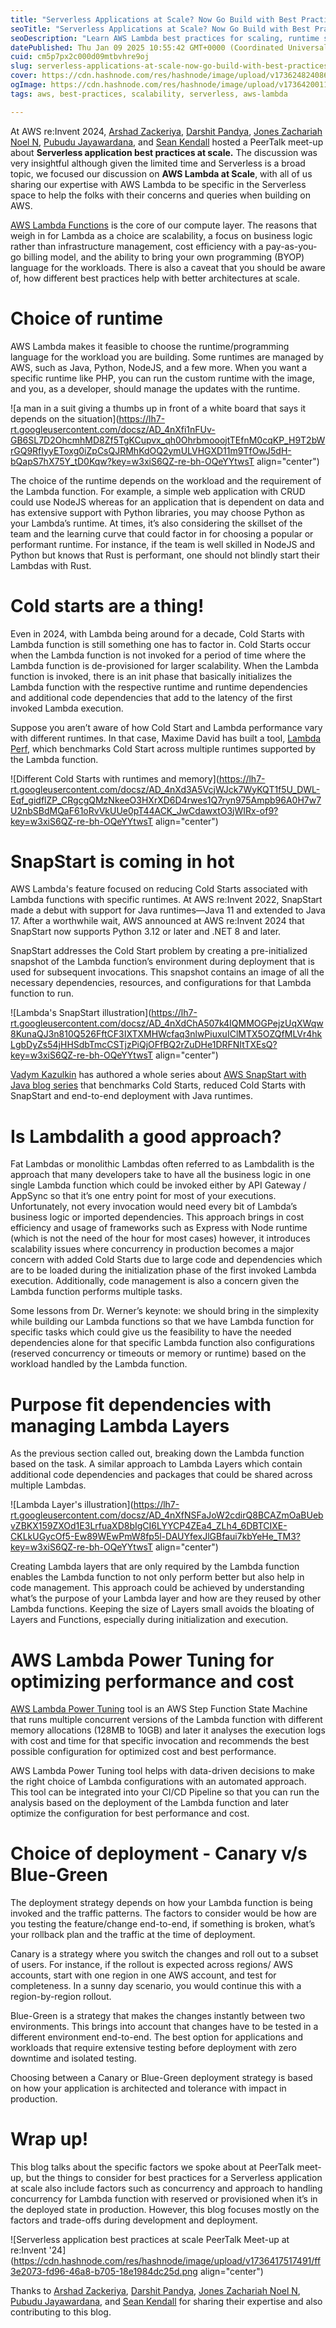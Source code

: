 ```yaml
---
title: "Serverless Applications at Scale? Now Go Build with Best Practices"
seoTitle: "Serverless Applications at Scale? Now Go Build with Best Practices"
seoDescription: "Learn AWS Lambda best practices for scaling, runtime selection, managing cold starts, deployment, and performance optimization at PeerTalk meet-up re:Invent"
datePublished: Thu Jan 09 2025 10:55:42 GMT+0000 (Coordinated Universal Time)
cuid: cm5p7px2c000d09mtbvhre9oj
slug: serverless-applications-at-scale-now-go-build-with-best-practices
cover: https://cdn.hashnode.com/res/hashnode/image/upload/v1736248240861/cacd83c5-d237-40b2-ba99-6e9854d80484.png
ogImage: https://cdn.hashnode.com/res/hashnode/image/upload/v1736420011465/a40f42d7-7e4f-429c-84b0-2796e9a05d14.png
tags: aws, best-practices, scalability, serverless, aws-lambda

---
```


At AWS re:Invent 2024, [Arshad Zackeriya](https://www.linkedin.com/in/arshad-zackeriya-713b821b/), [Darshit Pandya](https://www.linkedin.com/in/darshitpandya/), [Jones Zachariah Noel N](https://www.linkedin.com/in/jones-zachariah-noel-n/), [Pubudu Jayawardana](https://www.linkedin.com/in/pubudusj/), and [Sean Kendall](https://www.linkedin.com/in/sdkyyc/) hosted a PeerTalk meet-up about **Serverless application best practices at scale.** The discussion was very insightful although given the limited time and Serverless is a broad topic, we focused our discussion on **AWS Lambda at Scale**, with all of us sharing our expertise with AWS Lambda to be specific in the Serverless space to help the folks with their concerns and queries when building on AWS.

[AWS Lambda Functions](https://aws.amazon.com/lambda/) is the core of our compute layer. The reasons that weigh in for Lambda as a choice are scalability, a focus on business logic rather than infrastructure management, cost efficiency with a pay-as-you-go billing model, and the ability to bring your own programming (BYOP) language for the workloads. There is also a caveat that you should be aware of, how different best practices help with better architectures at scale.

# **Choice of runtime**

AWS Lambda makes it feasible to choose the runtime/programming language for the workload you are building. Some runtimes are managed by AWS, such as Java, Python, NodeJS, and a few more. When you want a specific runtime like PHP, you can run the custom runtime with the image, and you, as a developer, should manage the updates with the runtime.

![a man in a suit giving a thumbs up in front of a white board that says it depends on the situation](https://lh7-rt.googleusercontent.com/docsz/AD_4nXfi1nFUv-GB6SL7D2OhcmhMD8Zf5TgKCupvx_qh0OhrbmooojtTEfnM0cqKP_H9T2bWrGQ9RfIyyEToxg0iZpCsQJRMhKdOQ2ymULVHGXD11m9TfOwJ5dH-bQapS7hX75Y_tD0Kqw?key=w3xiS6QZ-re-bh-OQeYYtwsT align="center")

The choice of the runtime depends on the workload and the requirement of the Lambda function. For example, a simple web application with CRUD could use NodeJS whereas for an application that is dependent on data and has extensive support with Python libraries, you may choose Python as your Lambda’s runtime. At times, it’s also considering the skillset of the team and the learning curve that could factor in for choosing a popular or performant runtime. For instance, if the team is well skilled in NodeJS and Python but knows that Rust is performant, one should not blindly start their Lambdas with Rust.

# **Cold starts are a thing!**

Even in 2024, with Lambda being around for a decade, Cold Starts with Lambda function is still something one has to factor in. Cold Starts occur when the Lambda function is not invoked for a period of time where the Lambda function is de-provisioned for larger scalability. When the Lambda function is invoked, there is an init phase that basically initializes the Lambda function with the respective runtime and runtime dependencies and additional code dependencies that add to the latency of the first invoked Lambda execution.

Suppose you aren’t aware of how Cold Start and Lambda performance vary with different runtimes. In that case, Maxime David has built a tool, [Lambda Perf,](https://maxday.github.io/lambda-perf/) which benchmarks Cold Start across multiple runtimes supported by the Lambda function.

![Different Cold Starts with runtimes and memory](https://lh7-rt.googleusercontent.com/docsz/AD_4nXd3A5VcjWJck7WyKQT1f5U_DWL-Eqf_gidflZP_CRgcgQMzNkeeO3HXrXD6D4rwes1Q7ryn975Ampb96A0H7w7U2nbSBdMQaF61oRvVkUUe0pT44ACK_JwCdawxtO3jWIRx-of9?key=w3xiS6QZ-re-bh-OQeYYtwsT align="center")

# **SnapStart is coming in hot**

AWS Lambda's feature focused on reducing Cold Starts associated with Lambda functions with specific runtimes. At AWS re:Invent 2022, SnapStart made a debut with support for Java runtimes—Java 11 and extended to Java 17. After a worthwhile wait, AWS announced at AWS re:Invent 2024 that SnapStart now supports Python 3.12 or later and .NET 8 and later.

SnapStart addresses the Cold Start problem by creating a pre-initialized snapshot of the Lambda function’s environment during deployment that is used for subsequent invocations. This snapshot contains an image of all the necessary dependencies, resources, and configurations for that Lambda function to run.

![Lambda's SnapStart illustration](https://lh7-rt.googleusercontent.com/docsz/AD_4nXdChA507k4IQMMOGPejzUqXWqw8KunaQJ3n810Q526FftCF3IXTXMHWcfaq3nlwPiuxuIClMTX5OZQfMLVr4hkLgbDyZs54jHHSdbTmcCSTjzPiQjOFfBQ2rZuDHe1DRFNItTXEsQ?key=w3xiS6QZ-re-bh-OQeYYtwsT align="center")

[Vadym Kazulkin](https://www.linkedin.com/in/vadymkazulkin/) has authored a whole series about [AWS SnapStart with Java blog series](https://dev.to/vkazulkin/series/24979) that benchmarks Cold Starts, reduced Cold Starts with SnapStart and end-to-end deployment with Java runtimes.

# **Is Lambdalith a good approach?**

Fat Lambdas or monolithic Lambdas often referred to as Lambdalith is the approach that many developers take to have all the business logic in one single Lambda function which could be invoked either by API Gateway / AppSync so that it’s one entry point for most of your executions. Unfortunately, not every invocation would need every bit of Lambda’s business logic or imported dependencies. This approach brings in cost efficiency and usage of frameworks such as Express with Node runtime (which is not the need of the hour for most cases) however, it introduces scalability issues where concurrency in production becomes a major concern with added Cold Starts due to large code and dependencies which are to be loaded during the initialization phase of the first invoked Lambda execution. Additionally, code management is also a concern given the Lambda function performs multiple tasks.

Some lessons from Dr. Werner’s keynote: we should bring in the simplexity while building our Lambda functions so that we have Lambda function for specific tasks which could give us the feasibility to have the needed dependencies alone for that specific Lambda function also configurations (reserved concurrency or timeouts or memory or runtime) based on the workload handled by the Lambda function.

# **Purpose fit dependencies with managing Lambda Layers**

As the previous section called out, breaking down the Lambda function based on the task. A similar approach to Lambda Layers which contain additional code dependencies and packages that could be shared across multiple Lambdas.

![Lambda Layer's illustration](https://lh7-rt.googleusercontent.com/docsz/AD_4nXfNSFaJoW2cdirQ8BCAZmOaBUebvZBKX159ZXOd1E3LrfuaXD8bIgCI6LYYCP4ZEa4_ZLh4_6DBTCIXE-CKLkUGycOf5-Ew89WEwPmW8fp5l-DAUYfexJlGBfaui7kbYeHe_TM3?key=w3xiS6QZ-re-bh-OQeYYtwsT align="center")

Creating Lambda layers that are only required by the Lambda function enables the Lambda function to not only perform better but also help in code management. This approach could be achieved by understanding what’s the purpose of your Lambda layer and how are they reused by other Lambda functions. Keeping the size of Layers small avoids the bloating of Layers and Functions, especially during initialization and execution.

# **AWS Lambda Power Tuning for optimizing performance and cost**

[AWS Lambda Power Tuning](https://github.com/alexcasalboni/aws-lambda-power-tuning) tool is an AWS Step Function State Machine that runs multiple concurrent versions of the Lambda function with different memory allocations (128MB to 10GB) and later it analyses the execution logs with cost and time for that specific invocation and recommends the best possible configuration for optimized cost and best performance.

AWS Lambda Power Tuning tool helps with data-driven decisions to make the right choice of Lambda configurations with an automated approach. This tool can be integrated into your CI/CD Pipeline so that you can run the analysis based on the deployment of the Lambda function and later optimize the configuration for best performance and cost.

# **Choice of deployment - Canary v/s Blue-Green**

The deployment strategy depends on how your Lambda function is being invoked and the traffic patterns. The factors to consider would be how are you testing the feature/change end-to-end, if something is broken, what’s your rollback plan and the traffic at the time of deployment.

Canary is a strategy where you switch the changes and roll out to a subset of users. For instance, if the rollout is expected across regions/ AWS accounts, start with one region in one AWS account, and test for completeness. In a sunny day scenario, you would continue this with a region-by-region rollout.

Blue-Green is a strategy that makes the changes instantly between two environments. This brings into account that changes have to be tested in a different environment end-to-end. The best option for applications and workloads that require extensive testing before deployment with zero downtime and isolated testing.

Choosing between a Canary or Blue-Green deployment strategy is based on how your application is architected and tolerance with impact in production.

# **Wrap up!**

This blog talks about the specific factors we spoke about at PeerTalk meet-up, but the things to consider for best practices for a Serverless application at scale also include factors such as concurrency and approach to handling concurrency for Lambda function with reserved or provisioned when it’s in the deployed state in production. However, this blog focuses mostly on the factors and trade-offs during development and deployment.

![Serverless application best practices at scale PeerTalk Meet-up at re:Invent '24](https://cdn.hashnode.com/res/hashnode/image/upload/v1736417517491/ff3e2073-fd96-46a8-b705-18e1984dc25d.png align="center")

Thanks to [Arshad Zackeriya](https://www.linkedin.com/in/arshad-zackeriya-713b821b/), [Darshit Pandya](https://www.linkedin.com/in/darshitpandya/), [Jones Zachariah Noel N](https://www.linkedin.com/in/jones-zachariah-noel-n/), [Pubudu Jayawardana](https://www.linkedin.com/in/pubudusj/), and [Sean Kendall](https://www.linkedin.com/in/sdkyyc/) for sharing their expertise and also contributing to this blog.